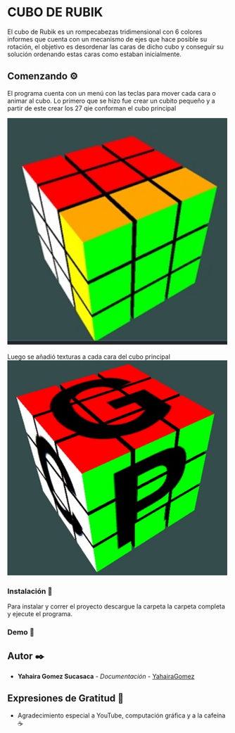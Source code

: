 # CUBO DE RUBIK
El cubo de Rubik es un rompecabezas tridimensional con 6 colores informes que cuenta con un mecanismo de ejes que hace posible su rotación, el objetivo es desordenar las 
caras de dicho cubo y conseguir su solución ordenando estas caras como estaban inicialmente.
## Comenzando ⚙️
El programa cuenta con un menú con las teclas para mover cada cara o animar al cubo.
Lo primero que se hizo fue crear un cubito pequeño y a partir de este crear los 27 qie conforman el cubo principal

<img src="https://github.com/YahairaGomez/COMPU-GRAFICA/blob/main/Proyecto_final/imagenes/cubo_inicial.jpg" width= 500>


Luego se añadió texturas a cada cara del cubo principal
<img src="https://github.com/YahairaGomez/COMPU-GRAFICA/blob/main/Proyecto_final/imagenes/cubo_texturas.jpg" width= 500>


### Instalación 🔧
Para instalar y correr el proyecto descargue la carpeta la carpeta completa y ejecute el programa.

### Demo 🔧

## Autor ✒️

* **Yahaira Gomez Sucasaca** - *Documentación* - [YahairaGomez](https://github.com/YahairaGomez)

## Expresiones de Gratitud 🎁

* Agradecimiento especial a YouTube, computación gráfica y a la cafeína ☕
